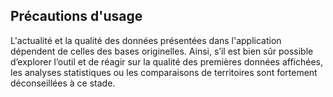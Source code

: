 ## Précautions d'usage
L'actualité et la qualité des données présentées dans l'application dépendent de celles des bases originelles.
Ainsi, s’il est bien sûr possible d’explorer l’outil et de réagir sur la qualité des premières données affichées, les analyses statistiques ou les comparaisons de territoires sont fortement déconseillées à ce stade.

